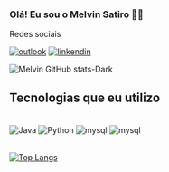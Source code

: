 ### Olá! Eu sou o Melvin Satiro 👋🏾

Redes sociais <br/>

[![outlook](https://img.shields.io/badge/Microsoft_Outlook-0078D4?style=for-the-badge&logo=microsoft-outlook&logoColor=white)](https://outlook.live.com/mail/0/junkemail)
[![linkendin](https://img.shields.io/badge/LinkedIn-0077B5?style=for-the-badge&logo=linkedin&logoColor=white)](https://www.linkedin.com/in/melvinsatiro/)

![Melvin GitHub stats-Dark](https://github-readme-stats.vercel.app/api?username=melvinsatiro&show_icons=true&theme=highcontrast)

## Tecnologias que eu utilizo 

<div style="display: inline_block"><br/>    
    <img align="center" alt="Java" src="https://img.shields.io/badge/Java-ED8B00?style=for-the-badge&logo=java&logoColor=white"/>
    <img align="center" alt="Python" src="https://img.shields.io/badge/Python-14354C?style=for-the-badge&logo=python&logoColor=white" />
    <img align="center" alt="mysql" src="https://img.shields.io/badge/MySQL-00000F?style=for-the-badge&logo=mysql&logoColor=white" />
    <img align="center" alt="mysql" src="https://img.shields.io/badge/PostgreSQL-316192?style=for-the-badge&logo=postgresql&logoColor=white" />
</div>
<br/>

[![Top Langs](https://github-readme-stats.vercel.app/api/top-langs/?username=melvinsatiro&layout=donut-vertical)](https://github.com/anuraghazra/github-readme-stats)
